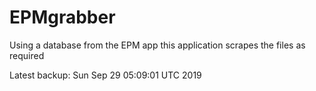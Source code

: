 # EPMgrabber
Using a database from the EPM app this application scrapes the files as required


Latest backup: Sun Sep 29 05:09:01 UTC 2019

